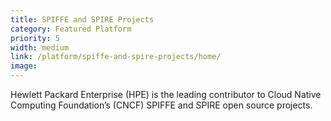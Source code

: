 ```yaml
---
title: SPIFFE and SPIRE Projects
category: Featured Platform
priority: 5
width: medium
link: /platform/spiffe-and-spire-projects/home/
image: 
---
```


Hewlett Packard Enterprise (HPE) is the leading contributor to Cloud Native Computing Foundation’s (CNCF) SPIFFE and SPIRE open source projects.

